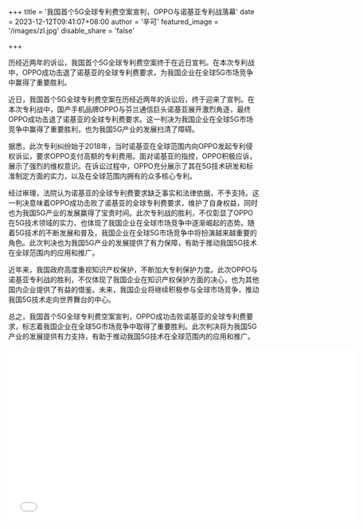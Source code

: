 +++
title = '我国首个5G全球专利费空案宣判，OPPO与诺基亚专利战落幕'
date = 2023-12-12T09:41:07+08:00
author = '辛可'
featured_image = '/images/zl.jpg'
disable_share = 'false'

+++

历经近两年的诉讼，我国首个5G全球专利费空案终于在近日宣判。在本次专利战中，OPPO成功击退了诺基亚的全球专利费要求，为我国企业在全球5G市场竞争中赢得了重要胜利。

近日，我国首个5G全球专利费空案在历经近两年的诉讼后，终于迎来了宣判。在本次专利战中，国产手机品牌OPPO与芬兰通信巨头诺基亚展开激烈角逐，最终OPPO成功击退了诺基亚的全球专利费要求。这一判决为我国企业在全球5G市场竞争中赢得了重要胜利，也为我国5G产业的发展扫清了障碍。

据悉，此次专利纠纷始于2018年，当时诺基亚在全球范围内向OPPO发起专利侵权诉讼，要求OPPO支付高额的专利费用。面对诺基亚的指控，OPPO积极应诉，展示了强烈的维权意识。在诉讼过程中，OPPO充分展示了其在5G技术研发和标准制定方面的实力，以及在全球范围内拥有的众多核心专利。

经过审理，法院认为诺基亚的全球专利费要求缺乏事实和法律依据，不予支持。这一判决意味着OPPO成功击败了诺基亚的全球专利费要求，维护了自身权益，同时也为我国5G产业的发展赢得了宝贵时间。此次专利战的胜利，不仅彰显了OPPO在5G技术领域的实力，也体现了我国企业在全球市场竞争中逐渐崛起的态势。随着5G技术的不断发展和普及，我国企业在全球5G市场竞争中将扮演越来越重要的角色。此次判决也为我国5G产业的发展提供了有力保障，有助于推动我国5G技术在全球范围内的应用和推广。

近年来，我国政府高度重视知识产权保护，不断加大专利保护力度。此次OPPO与诺基亚专利战的胜利，不仅体现了我国企业在知识产权保护方面的决心，也为其他国内企业提供了有益的借鉴。未来，我国企业将继续积极参与全球市场竞争，推动我国5G技术走向世界舞台的中心。

总之，我国首个5G全球专利费空案宣判，OPPO成功击败诺基亚的全球专利费要求，标志着我国企业在全球5G市场竞争中取得了重要胜利。此次判决将为我国5G产业的发展提供有力支持，有助于推动我国5G技术在全球范围内的应用和推广。

<iframe src="//player.bilibili.com/player.html?aid=494738198&bvid=BV1AN411V7Mf&cid=1366788788&p=1" scrolling="no" border="0" frameborder="no" framespacing="0" allowfullscreen="true" width="700px" height="350px"> </iframe>